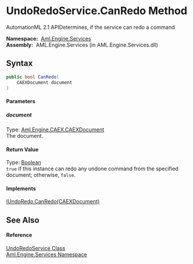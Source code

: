UndoRedoService.CanRedo Method
==============================
AutomationML 2.1 APIDetermines, if the service can redo a command

  **Namespace:**  [Aml.Engine.Services][1]  
  **Assembly:**  AML.Engine.Services (in AML.Engine.Services.dll)

Syntax
------

```csharp
public bool CanRedo(
	CAEXDocument document
)
```

#### Parameters

##### *document*
Type: [Aml.Engine.CAEX.CAEXDocument][2]  
The document.

#### Return Value
Type: [Boolean][3]  
`true` if this instance can redo any undone command from the specified document; otherwise, `false`. 
#### Implements
[IUndoRedo.CanRedo(CAEXDocument)][4]  


See Also
--------

#### Reference
[UndoRedoService Class][5]  
[Aml.Engine.Services Namespace][1]  

[1]: ../README.md
[2]: ../../Aml.Engine.CAEX/CAEXDocument/README.md
[3]: https://docs.microsoft.com/dotnet/api/system.boolean
[4]: ../../Aml.Engine.Services.Interfaces/IUndoRedo/CanRedo.md
[5]: README.md
[6]: https://www.automationml.org
[7]: ../../icons/logoShade.png